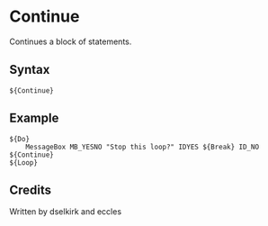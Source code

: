 # Continue

Continues a block of statements.

## Syntax

	${Continue}

## Example

	${Do}
		MessageBox MB_YESNO "Stop this loop?" IDYES ${Break} ID_NO ${Continue}
	${Loop}

## Credits

Written by dselkirk and eccles
